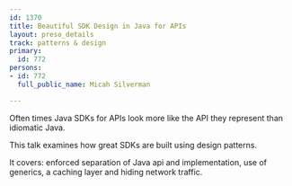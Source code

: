 ```yaml
---
id: 1370
title: Beautiful SDK Design in Java for APIs
layout: preso_details
track: patterns & design
primary:
  id: 772
persons:
- id: 772
  full_public_name: Micah Silverman

---
```

Often times Java SDKs for APIs look more like the API they represent than idiomatic Java.
<p/>
This talk examines how great SDKs are built using design patterns.
<p/>
It covers: enforced separation of Java api and implementation, use of generics, a caching layer and hiding network traffic.